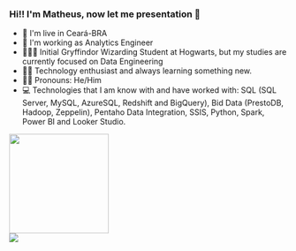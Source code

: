 ### Hi!! I'm Matheus, now let me presentation 👋

- 🌅 I'm live in Ceará-BRA
- 💼 I'm working as Analytics Engineer
- 👨🏿‍💻 Initial Gryffindor Wizarding Student at Hogwarts, but my studies are currently focused on Data Engineering
- 👨‍💻 Technology enthusiast and always learning something new.
- 👦🏽 Pronouns: He/Him
- 💻 Technologies that I am know with and have worked with: SQL (SQL Server, MySQL, AzureSQL, Redshift and BigQuery), Bid Data (PrestoDB, Hadoop, Zeppelin), Pentaho Data Integration, SSIS, Python, Spark, Power BI and Looker Studio. 

<div>
  <a href-"https://github.com/eumatheussampaio">
  <img height="180em" src="https://github-readme-stats.vercel.app/api?username=eumatheussampaio&theme=buefy&show_icons=true"/>  
</div>

<div>
<a href="https://www.linkedin.com/in/matheus-sampaio/" target="_black"><img src="https://img.shields.io/badge/LinkedIn-0077B5?style=for-the-badge&logo=linkedin&logoColor=white"></a>
</div>
